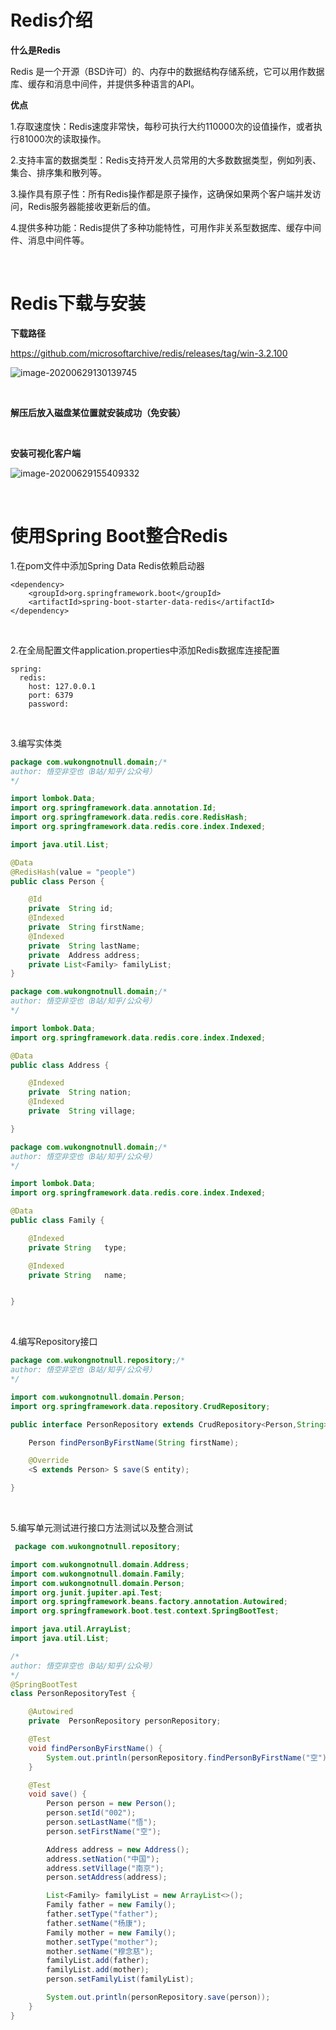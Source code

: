 # Redis介绍

**什么是Redis**

Redis 是一个开源（BSD许可）的、内存中的数据结构存储系统，它可以用作数据库、缓存和消息中间件，并提供多种语言的API。

**优点**

1.存取速度快：Redis速度非常快，每秒可执行大约110000次的设值操作，或者执行81000次的读取操作。

2.支持丰富的数据类型：Redis支持开发人员常用的大多数数据类型，例如列表、集合、排序集和散列等。

3.操作具有原子性：所有Redis操作都是原子操作，这确保如果两个客户端并发访问，Redis服务器能接收更新后的值。

4.提供多种功能：Redis提供了多种功能特性，可用作非关系型数据库、缓存中间件、消息中间件等。

<br>

# Redis下载与安装

**下载路径**

https://github.com/microsoftarchive/redis/releases/tag/win-3.2.100

![image-20200629130139745](../img/image-20200629130139745.png)

<br>

**解压后放入磁盘某位置就安装成功（免安装）**

<br>

**安装可视化客户端**

![image-20200629155409332](../img/image-20200629155409332-5921678.png)



<br>

# 使用Spring Boot整合Redis

1.在pom文件中添加Spring Data Redis依赖启动器

```properties
<dependency>
	<groupId>org.springframework.boot</groupId>
	<artifactId>spring-boot-starter-data-redis</artifactId>
</dependency>

```

<br>

2.在全局配置文件application.properties中添加Redis数据库连接配置

```properties
spring:
  redis:
    host: 127.0.0.1
    port: 6379
    password:

```

<br>

3.编写实体类

```java
package com.wukongnotnull.domain;/* 
author: 悟空非空也（B站/知乎/公众号） 
*/

import lombok.Data;
import org.springframework.data.annotation.Id;
import org.springframework.data.redis.core.RedisHash;
import org.springframework.data.redis.core.index.Indexed;

import java.util.List;

@Data
@RedisHash(value = "people")
public class Person {

    @Id
    private  String id;
    @Indexed
    private  String firstName;
    @Indexed
    private  String lastName;
    private  Address address;
    private List<Family> familyList;
}

```

```java
package com.wukongnotnull.domain;/* 
author: 悟空非空也（B站/知乎/公众号） 
*/

import lombok.Data;
import org.springframework.data.redis.core.index.Indexed;

@Data
public class Address {

    @Indexed
    private  String nation;
    @Indexed
    private  String village;

}
```

```java
package com.wukongnotnull.domain;/* 
author: 悟空非空也（B站/知乎/公众号） 
*/

import lombok.Data;
import org.springframework.data.redis.core.index.Indexed;

@Data
public class Family {

    @Indexed
    private String   type;

    @Indexed
    private String   name;


}

```

<br>

4.编写Repository接口

```java
package com.wukongnotnull.repository;/* 
author: 悟空非空也（B站/知乎/公众号） 
*/

import com.wukongnotnull.domain.Person;
import org.springframework.data.repository.CrudRepository;

public interface PersonRepository extends CrudRepository<Person,String> {

    Person findPersonByFirstName(String firstName);

    @Override
    <S extends Person> S save(S entity);

}

```

<br>

5.编写单元测试进行接口方法测试以及整合测试

```java
 package com.wukongnotnull.repository;

import com.wukongnotnull.domain.Address;
import com.wukongnotnull.domain.Family;
import com.wukongnotnull.domain.Person;
import org.junit.jupiter.api.Test;
import org.springframework.beans.factory.annotation.Autowired;
import org.springframework.boot.test.context.SpringBootTest;

import java.util.ArrayList;
import java.util.List;

/*
author: 悟空非空也（B站/知乎/公众号） 
*/
@SpringBootTest
class PersonRepositoryTest {

    @Autowired
    private  PersonRepository personRepository;

    @Test
    void findPersonByFirstName() {
        System.out.println(personRepository.findPersonByFirstName("空"));
    }

    @Test
    void save() {
        Person person = new Person();
        person.setId("002");
        person.setLastName("悟");
        person.setFirstName("空");

        Address address = new Address();
        address.setNation("中国");
        address.setVillage("南京");
        person.setAddress(address);

        List<Family> familyList = new ArrayList<>();
        Family father = new Family();
        father.setType("father");
        father.setName("杨康");
        Family mother = new Family();
        mother.setType("mother");
        mother.setName("穆念慈");
        familyList.add(father);
        familyList.add(mother);
        person.setFamilyList(familyList);

        System.out.println(personRepository.save(person));
    }
}

```



<br>

<br>

<br>